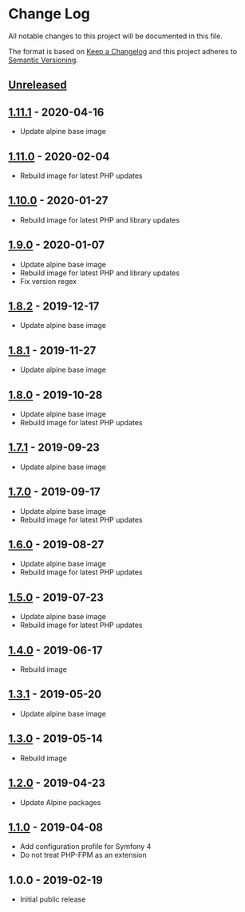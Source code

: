 # Change Log
All notable changes to this project will be documented in this file.

The format is based on [Keep a Changelog](http://keepachangelog.com/)
and this project adheres to [Semantic Versioning](http://semver.org/).

## [Unreleased]

## [1.11.1] - 2020-04-16
- Update alpine base image

## [1.11.0] - 2020-02-04
- Rebuild image for latest PHP updates

## [1.10.0] - 2020-01-27
- Rebuild image for latest PHP and library updates

## [1.9.0] - 2020-01-07
- Update alpine base image
- Rebuild image for latest PHP and library updates
- Fix version regex

## [1.8.2] - 2019-12-17
- Update alpine base image

## [1.8.1] - 2019-11-27
- Update alpine base image

## [1.8.0] - 2019-10-28
- Update alpine base image
- Rebuild image for latest PHP updates

## [1.7.1] - 2019-09-23
- Update alpine base image

## [1.7.0] - 2019-09-17
- Update alpine base image
- Rebuild image for latest PHP updates

## [1.6.0] - 2019-08-27
- Update alpine base image
- Rebuild image for latest PHP updates

## [1.5.0] - 2019-07-23
- Update alpine base image
- Rebuild image for latest PHP updates

## [1.4.0] - 2019-06-17
- Rebuild image

## [1.3.1] - 2019-05-20
- Update alpine base image

## [1.3.0] - 2019-05-14
- Rebuild image

## [1.2.0] - 2019-04-23
- Update Alpine packages

## [1.1.0] - 2019-04-08
- Add configuration profile for Symfony 4
- Do not treat PHP-FPM as an extension

## 1.0.0 - 2019-02-19
- Initial public release

[Unreleased]: https://github.com/gmitirol/alpine39-php72/compare/1.11.1...HEAD
[1.11.1]: https://github.com/gmitirol/alpine39-php72/compare/1.11.0...1.11.1
[1.11.0]: https://github.com/gmitirol/alpine39-php72/compare/1.10.0...1.11.0
[1.10.0]: https://github.com/gmitirol/alpine39-php72/compare/1.9.0...1.10.0
[1.9.0]: https://github.com/gmitirol/alpine39-php72/compare/1.8.2...1.9.0
[1.8.2]: https://github.com/gmitirol/alpine39-php72/compare/1.8.1...1.8.2
[1.8.1]: https://github.com/gmitirol/alpine39-php72/compare/1.8.0...1.8.1
[1.8.0]: https://github.com/gmitirol/alpine39-php72/compare/1.7.1...1.8.0
[1.7.1]: https://github.com/gmitirol/alpine39-php72/compare/1.7.0...1.7.1
[1.7.0]: https://github.com/gmitirol/alpine39-php72/compare/1.6.0...1.7.0
[1.6.0]: https://github.com/gmitirol/alpine39-php72/compare/1.5.0...1.6.0
[1.5.0]: https://github.com/gmitirol/alpine39-php72/compare/1.4.0...1.5.0
[1.4.0]: https://github.com/gmitirol/alpine39-php72/compare/1.3.1...1.4.0
[1.3.1]: https://github.com/gmitirol/alpine39-php72/compare/1.3.0...1.3.1
[1.3.0]: https://github.com/gmitirol/alpine39-php72/compare/1.2.0...1.3.0
[1.2.0]: https://github.com/gmitirol/alpine39-php72/compare/1.1.0...1.2.0
[1.1.0]: https://github.com/gmitirol/alpine39-php72/compare/1.0.0...1.1.0
